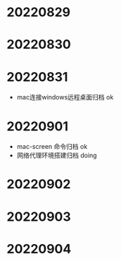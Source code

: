 # 20220829

# 20220830

# 20220831

- mac连接windows远程桌面归档 ok

# 20220901

- mac-screen 命令归档 ok
- 网络代理环境搭建归档 doing

# 20220902

# 20220903

# 20220904

